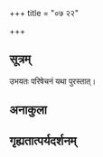 +++
title = "०७ २२"

+++
## सूत्रम्
उभयतः परिषेचनं यथा पुरस्तात्।
## अनाकुला

## गृह्यतात्पर्यदर्शनम्

